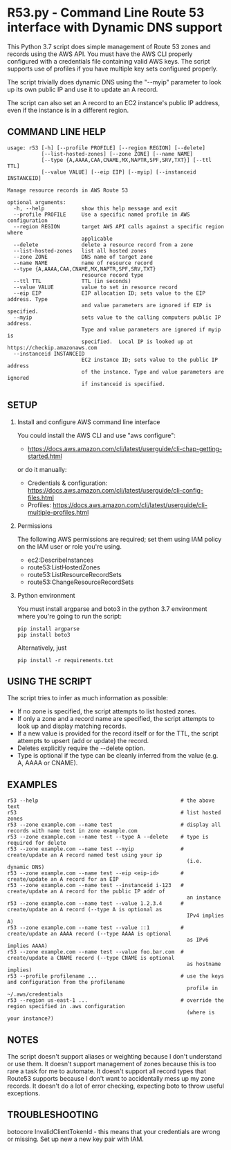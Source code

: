 # R53.py - Command Line Route 53 interface with Dynamic DNS support

This Python 3.7 script does simple management of Route 53 zones and records using the AWS API.  You must have the AWS CLI properly configured with a credentials file containing valid AWS keys.  The script supports use of profiles if you have multiple key sets configured properly.

The script trivially does dynamic DNS using the "--myip" parameter to look up its own public IP and use it to update an A record.

The script can also set an A record to an EC2 instance's public IP address, even if the instance is in a different region.

## COMMAND LINE HELP
```
usage: r53 [-h] [--profile PROFILE] [--region REGION] [--delete]
           [--list-hosted-zones] [--zone ZONE] [--name NAME]
           [--type {A,AAAA,CAA,CNAME,MX,NAPTR,SPF,SRV,TXT}] [--ttl TTL]
           [--value VALUE] [--eip EIP] [--myip] [--instanceid INSTANCEID]

Manage resource records in AWS Route 53

optional arguments:
  -h, --help            show this help message and exit
  --profile PROFILE     Use a specific named profile in AWS configuration
  --region REGION       target AWS API calls against a specific region where
                        applicable
  --delete              delete a resource record from a zone
  --list-hosted-zones   list all hosted zones
  --zone ZONE           DNS name of target zone
  --name NAME           name of resource record
  --type {A,AAAA,CAA,CNAME,MX,NAPTR,SPF,SRV,TXT}
                        resource record type
  --ttl TTL             TTL (in seconds)
  --value VALUE         value to set in resource record
  --eip EIP             EIP allocation ID; sets value to the EIP address. Type
                        and value parameters are ignored if EIP is specified.
  --myip                sets value to the calling computers public IP address.
                        Type and value parameters are ignored if myip is
                        specified.  Local IP is looked up at https://checkip.amazonaws.com
  --instanceid INSTANCEID
                        EC2 instance ID; sets value to the public IP address
                        of the instance. Type and value parameters are ignored
                        if instanceid is specified.
```

## SETUP

1. Install and configure AWS command line interface

    You could install the AWS CLI and use "aws configure":
    
      - https://docs.aws.amazon.com/cli/latest/userguide/cli-chap-getting-started.html
      
    or do it manually:
    
      - Credentials & configuration: https://docs.aws.amazon.com/cli/latest/userguide/cli-config-files.html
      - Profiles: https://docs.aws.amazon.com/cli/latest/userguide/cli-multiple-profiles.html

2. Permissions

    The following AWS permissions are required; set them using IAM policy on the IAM user or role you're using.
    
    - ec2:DescribeInstances
    - route53:ListHostedZones
    - route53:ListResourceRecordSets
    - route53:ChangeResourceRecordSets

3. Python environment

    You must install argparse and boto3 in the python 3.7 environment where you're going to run the script:
    ```
    pip install argparse
    pip install boto3
    ```
    Alternatively, just 
    ```
    pip install -r requirements.txt
    ```
    
## USING THE SCRIPT

The script tries to infer as much information as possible:
- If no zone is specified, the script attempts to list hosted zones.
- If only a zone and a record name are specified, the script attempts to look up and display matching records.
- If a new value is provided for the record itself or for the TTL, the script attempts to upsert (add or
  update) the record.
- Deletes explicitly require the --delete option.
- Type is optional if the type can be cleanly inferred from the value (e.g. A, AAAA or CNAME).

## EXAMPLES

```
r53 --help                                              # the above text
r53                                                     # list hosted zones
r53 --zone example.com --name test                      # display all records with name test in zone example.com
r53 --zone example.com --name test --type A --delete    # type is required for delete
r53 --zone example.com --name test --myip               # create/update an A record named test using your ip
                                                          (i.e. dynamic DNS)
r53 --zone example.com --name test --eip <eip-id>       # create/update an A record for an EIP
r53 --zone example.com --name test --instanceid i-123   # create/update an A record for the public IP addr of
                                                          an instance
r53 --zone example.com --name test --value 1.2.3.4      # create/update an A record (--type A is optional as
                                                          IPv4 implies A)
r53 --zone example.com --name test --value ::1          # create/update an AAAA record (--type AAAA is optional
                                                          as IPv6 implies AAAA)
r53 --zone example.com --name test --value foo.bar.com  # create/update a CNAME record (--type CNAME is optional
                                                          as hostname implies)
r53 --profile profilename ...                           # use the keys and configuration from the profilename
                                                          profile in ~/.aws/credentials
r53 --region us-east-1 ...                              # override the region specified in .aws configuration
                                                          (where is your instance?)
```

## NOTES

The script doesn't support aliases or weighting because I don't understand or use them.  It doesn't support management
of zones because this is too rare a task for me to automate.  It doesn't support all record types that Route53 supports
because I don't want to accidentally mess up my zone records.  It doesn't do a lot of error checking, expecting boto to
throw useful exceptions.

## TROUBLESHOOTING

botocore InvalidClientTokenId  - this means that your credentials are wrong or missing.  Set up new a new key pair with IAM.
